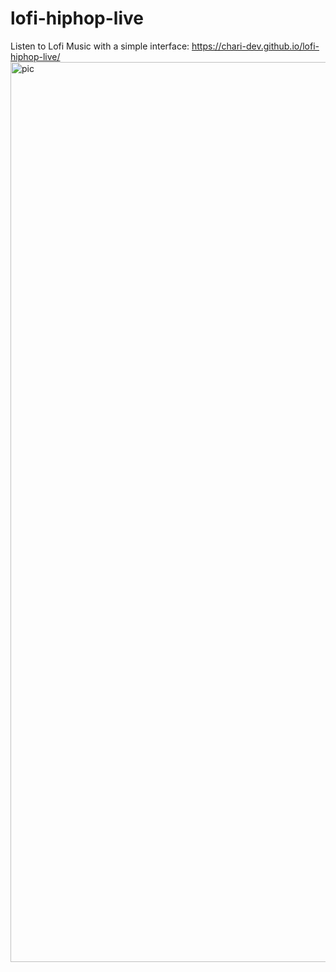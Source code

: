 # lofi-hiphop-live
Listen to Lofi Music with a simple interface:
https://chari-dev.github.io/lofi-hiphop-live/
<img width="1440" alt="pic" src="https://user-images.githubusercontent.com/77143756/172437781-c38cfc6b-e787-4ee0-ab29-a01de619484d.png">
